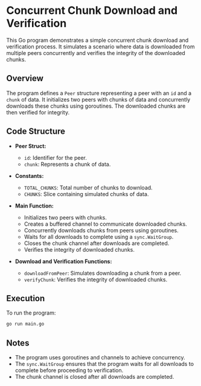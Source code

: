 # Concurrent Chunk Download and Verification

This Go program demonstrates a simple concurrent chunk download and verification process. It simulates a scenario where data is downloaded from multiple peers concurrently and verifies the integrity of the downloaded chunks.

## Overview

The program defines a `Peer` structure representing a peer with an `id` and a `chunk` of data. It initializes two peers with chunks of data and concurrently downloads these chunks using goroutines. The downloaded chunks are then verified for integrity.

## Code Structure

- **Peer Struct:**
  - `id`: Identifier for the peer.
  - `chunk`: Represents a chunk of data.

- **Constants:**
  - `TOTAL_CHUNKS`: Total number of chunks to download.
  - `CHUNKS`: Slice containing simulated chunks of data.

- **Main Function:**
  - Initializes two peers with chunks.
  - Creates a buffered channel to communicate downloaded chunks.
  - Concurrently downloads chunks from peers using goroutines.
  - Waits for all downloads to complete using a `sync.WaitGroup`.
  - Closes the chunk channel after downloads are completed.
  - Verifies the integrity of downloaded chunks.

- **Download and Verification Functions:**
  - `downloadFromPeer`: Simulates downloading a chunk from a peer.
  - `verifyChunk`: Verifies the integrity of downloaded chunks.

## Execution

To run the program:

```bash
go run main.go
```

## Notes

- The program uses goroutines and channels to achieve concurrency.
- The `sync.WaitGroup` ensures that the program waits for all downloads to complete before proceeding to verification.
- The chunk channel is closed after all downloads are completed.

